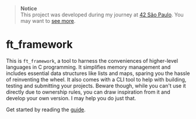 > **Notice**  
This project was developed during my journey at [42 São Paulo](https://github.com/42sp).  You may want to [see more](https://github.com/brenohildebrand/42).

# ft_framework

This is `ft_framework`, a tool to harness the conveniences of higher-level languages in C programming. It simplifies memory management and includes essential data structures like lists and maps, sparing you the hassle of reinventing the wheel. It also comes with a CLI tool to help with building, testing and submitting your projects. Beware though, while you can't use it directly due to ownership rules, you can draw inspiration from it and develop your own version. I may help you do just that.

Get started by reading the [guide](docs/GUIDE.md).
